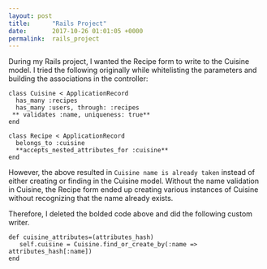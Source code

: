 ```yaml
---
layout: post
title:      "Rails Project"
date:       2017-10-26 01:01:05 +0000
permalink:  rails_project
---
```



During my Rails project, I wanted the Recipe form to write to the Cuisine model. I tried the following originally while whitelisting the parameters and building the associations in the controller:
```
class Cuisine < ApplicationRecord
  has_many :recipes
  has_many :users, through: :recipes
 ** validates :name, uniqueness: true**
end

class Recipe < ApplicationRecord
  belongs_to :cuisine
  **accepts_nested_attributes_for :cuisine**
end
```

However, the above resulted in `Cuisine name is already taken` instead of either creating or finding in the Cuisine model. Without the name validation in Cuisine, the Recipe form ended up creating various instances of Cuisine without recognizing that the name already exists.

Therefore, I deleted the bolded code above and did the following custom writer.
```
def cuisine_attributes=(attributes_hash)
   self.cuisine = Cuisine.find_or_create_by(:name => attributes_hash[:name])
end
```
